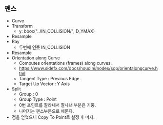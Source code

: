 ## 펜스

- Curve
- Transform
  - y: bbox("../IN_COLLISION/", D_YMAX)
- Resample
- Ray
  - 두번째 인풋 IN_COLLISION
- Resample
- Orientation along Curve
  - Computes orientations (frames) along curves.
  - https://www.sidefx.com/docs/houdini/nodes/sop/orientalongcurve.html
  - Tangent Type : Previous Edge
  - Target Up Vector : Y Axis
- Split
  - Group : 0
  - Group Type : Point
  - 0번 포인트를 잘라내서 잘나낸 부분은 기둥.
  - 나머지는 펜스부분으로 해둔다.
- 점을 얻었으니 Copy To Point로 설정 후 머지.


